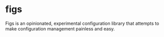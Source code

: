 # figs
Figs is an opinionated, experimental configuration library that attempts to make configuration management painless and easy.
